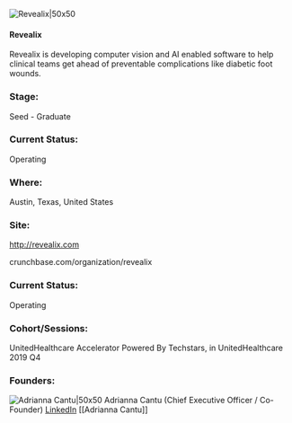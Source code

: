 

![Revealix|50x50](https://apimg.techstars.com/connect/images/image_files/5d938465a36c11122c0007df/original/Revealix_simplysavinglimbs_%282%29.png)

#### Revealix
Revealix is developing computer vision and AI enabled software to help clinical teams get ahead of preventable complications like diabetic foot wounds.

### Stage: 
Seed - Graduate 

### Current Status: 
Operating

### Where:
Austin, Texas, United States

### Site:
http://revealix.com



crunchbase.com/organization/revealix

### Current Status: 
Operating

### Cohort/Sessions: 
UnitedHealthcare Accelerator Powered By Techstars, in UnitedHealthcare 2019 Q4

### Founders: 

![Adrianna Cantu|50x50](https://apimg.techstars.com/connect/images/image_files/5d7422f0a36c1109650000b0/original/Adrianna_Cantu_CEO_Revealix.jpg) Adrianna Cantu (Chief Executive Officer / Co-Founder) [LinkedIn](https://linkedin.com/in/adriannacantu) [[Adrianna Cantu]]


